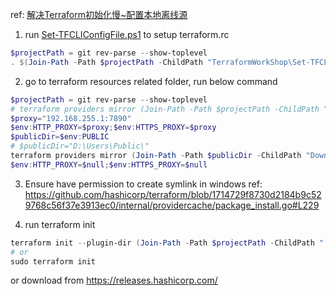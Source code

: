 ref: [解决Terraform初始化慢~配置本地离线源](https://cloud.tencent.com/developer/article/1987762)

1. run [Set-TFCLIConfigFile.ps1](Set-TFCLIConfigFile.ps1) to setup terraform.rc
```powershell
$projectPath = git rev-parse --show-toplevel
. $(Join-Path -Path $projectPath -ChildPath "TerraformWorkShop\Set-TFCLIConfigFile.ps1")
```

2. go to terraform resources related folder, run below command
```powershell
$projectPath = git rev-parse --show-toplevel
# terraform providers mirror (Join-Path -Path $projectPath -ChildPath "TerraformWorkShop\terraform.d\mirror")
$proxy="192.168.255.1:7890"
$env:HTTP_PROXY=$proxy;$env:HTTPS_PROXY=$proxy
$publicDir=$env:PUBLIC
# $publicDir="D:\Users\Public\"
terraform providers mirror (Join-Path -Path $publicDir -ChildPath "Downloads\terraform.d\mirror")
$env:HTTP_PROXY=$null;$env:HTTPS_PROXY=$null
```

3. Ensure have permission to create symlink in windows
ref: https://github.com/hashicorp/terraform/blob/1714729f8730d2184b9c529768c56f37e3913ec0/internal/providercache/package_install.go#L229

4. run terraform init
```powershell
terraform init --plugin-dir (Join-Path -Path $projectPath -ChildPath ".terraform.d/mirror/registry.terraform.io/")
# or 
sudo terraform init
```

or download from https://releases.hashicorp.com/


